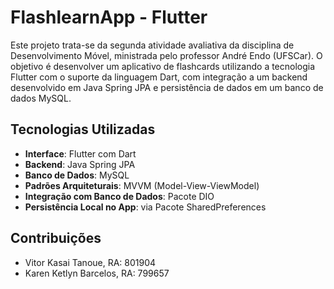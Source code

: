 # FlashlearnApp - Flutter

Este projeto trata-se da segunda atividade avaliativa da disciplina de Desenvolvimento Móvel, ministrada pelo professor André Endo (UFSCar). O objetivo é desenvolver um aplicativo de flashcards utilizando a tecnologia Flutter com o suporte da linguagem Dart, com integração a um backend desenvolvido em Java Spring JPA e persistência de dados em um banco de dados MySQL.

## Tecnologias Utilizadas

- **Interface**: Flutter com Dart
- **Backend**: Java Spring JPA
- **Banco de Dados**: MySQL
- **Padrões Arquiteturais**: MVVM (Model-View-ViewModel)
- **Integração com Banco de Dados**: Pacote DIO
- **Persistência Local no App**: via Pacote SharedPreferences

## Contribuições

- Vitor Kasai Tanoue, RA: 801904
- Karen Ketlyn Barcelos, RA: 799657
